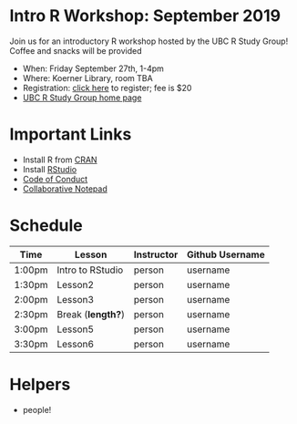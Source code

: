 # Intro R Workshop: September 2019

Join us for an introductory R workshop hosted by the UBC R Study Group! Coffee and snacks will be provided

* When: Friday September 27th, 1-4pm
* Where: Koerner Library, room TBA
* Registration: [click here]() to register; fee is $20
* [UBC R Study Group home page](https://ubc-r-study-group.github.io/studyGroup/)


# Important Links

* Install R from [CRAN](https://cran.r-project.org/)
* Install [RStudio](https://www.rstudio.com/)
* [Code of Conduct](https://docs.carpentries.org/topic_folders/policies/code-of-conduct.html)
* [Collaborative Notepad]()

# Schedule

| Time | Lesson | Instructor | Github Username |
|-----------|------------|---------|--------|
| 1:00pm | Intro to RStudio | person | username |
| 1:30pm | Lesson2 | person | username |
| 2:00pm | Lesson3 | person | username |
| 2:30pm | Break (**length?**) | person | username |
| 3:00pm | Lesson5 | person | username |
| 3:30pm | Lesson6 | person | username |


# Helpers
* people!

